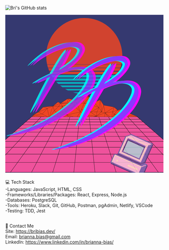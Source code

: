![Bri's GitHub stats](https://github-readme-stats.vercel.app/api?username=bribias&show_icons=true&theme=synthwave)
<br>

<img src="https://github.com/bribias/bribias/blob/main/BB.png"><br><br>
💻 Tech Stack<br>
-Languages: JavaScript, HTML, CSS <br>
-Frameworks/Libraries/Packages:  React, Express, Node.js <br>
-Databases: PostgreSQL <br>
-Tools: Heroku, Slack, Git, GitHub, Postman, pgAdmin, Netlify, VSCode <br>
-Testing: TDD, Jest <br> <br>

📱 Contact Me <br>
Site: https://bribias.dev/ <br>
Email: brianna.bias@gmail.com <br>
LinkedIn: https://www.linkedin.com/in/brianna-bias/ <br><br>
